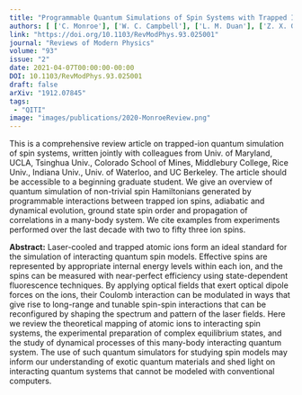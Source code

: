 ```yaml
---
title: "Programmable Quantum Simulations of Spin Systems with Trapped Ions"
authors: [ ['C. Monroe'], ['W. C. Campbell'], ['L. M. Duan'], ['Z. X. Gong'], ['A. V. Gorshkov'], ['P. Hess'], ['R. Islam', 'krislam'], ['K. Kim'], ['G. Pagano'], ['P. Richerme'], ['C. Senko'], ['N. Y. Yao'] ]
link: "https://doi.org/10.1103/RevModPhys.93.025001"
journal: "Reviews of Modern Physics"
volume: "93"
issue: "2"
date: 2021-04-07T00:00:00-00:00
DOI: 10.1103/RevModPhys.93.025001
draft: false
arXiv: "1912.07845"
tags:
 - "QITI" 
image: "images/publications/2020-MonroeReview.png"
---
```


This is a comprehensive review article on trapped-ion quantum simulation of spin systems, written jointly with colleagues from Univ. of Maryland, UCLA, Tsinghua Univ., Colorado School of Mines, Middlebury College, Rice Univ., Indiana Univ., Univ. of Waterloo, and UC Berkeley. The article should be accessible to a beginning graduate student. We give an overview of quantum simulation of non-trivial spin Hamiltonians generated by programmable interactions between trapped ion spins, adiabatic and dynamical evolution, ground state spin order and propagation of correlations in a many-body system. We cite examples from experiments performed over the last decade with two to fifty three ion spins.

**Abstract:** Laser-cooled and trapped atomic ions form an ideal standard for the
simulation of interacting quantum spin models. Effective spins are represented
by appropriate internal energy levels within each ion, and the spins can be
measured with near-perfect efficiency using state-dependent fluorescence
techniques. By applying optical fields that exert optical dipole forces on the
ions, their Coulomb interaction can be modulated in ways that give rise to
long-range and tunable spin-spin interactions that can be reconfigured by
shaping the spectrum and pattern of the laser fields. Here we review the
theoretical mapping of atomic ions to interacting spin systems, the
experimental preparation of complex equilibrium states, and the study of
dynamical processes of this many-body interacting quantum system. The use of
such quantum simulators for studying spin models may inform our understanding
of exotic quantum materials and shed light on interacting quantum systems that
cannot be modeled with conventional computers.
